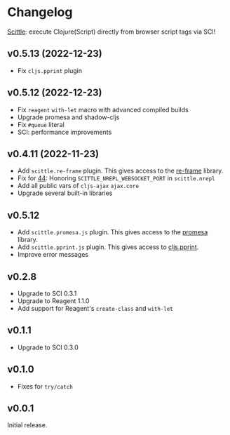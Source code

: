 # Changelog

[Scittle](https://github.com/babashka/scittle): execute Clojure(Script) directly from browser script tags via SCI!

## v0.5.13 (2022-12-23)

- Fix `cljs.pprint` plugin

## v0.5.12 (2022-12-23)

- Fix `reagent` `with-let` macro with advanced compiled builds
- Upgrade promesa and shadow-cljs
- Fix `#queue` literal
- SCI: performance improvements

## v0.4.11 (2022-11-23)

- Add `scittle.re-frame` plugin. This gives access to the
  [re-frame](https://github.com/day8/re-frame) library.
- Fix for [44](https://github.com/babashka/scittle/issues/44): Honoring `SCITTLE_NREPL_WEBSOCKET_PORT` in `scittle.nrepl`
- Add all public vars of `cljs-ajax` `ajax.core`
- Upgrade several built-in libraries

## v0.5.12

- Add `scittle.promesa.js` plugin. This gives access to the [promesa](https://cljdoc.org/d/funcool/promesa/8.0.450/doc/user-guide) library.
- Add `scittle.pprint.js` plugin. This gives access to [cljs.pprint](https://cljs.github.io/api/cljs.pprint/).
- Improve error messages

## v0.2.8

- Upgrade to SCI 0.3.1
- Upgrade to Reagent 1.1.0
- Add support for Reagent's `create-class` and `with-let`

## v0.1.1

- Upgrade to SCI 0.3.0

## v0.1.0

- Fixes for `try/catch`

## v0.0.1

Initial release.
